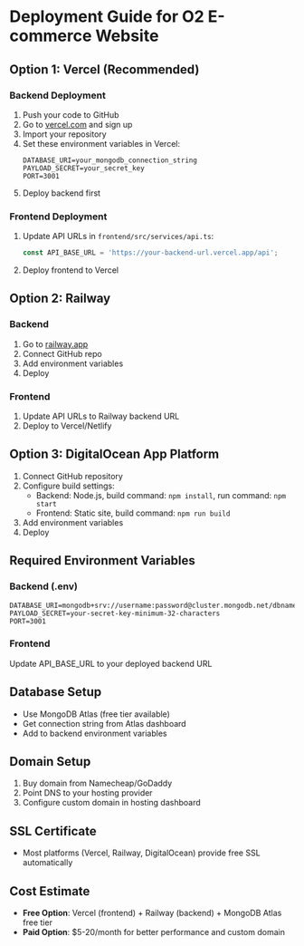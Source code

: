 # Deployment Guide for O2 E-commerce Website

## Option 1: Vercel (Recommended)

### Backend Deployment
1. Push your code to GitHub
2. Go to [vercel.com](https://vercel.com) and sign up
3. Import your repository
4. Set these environment variables in Vercel:
   ```
   DATABASE_URI=your_mongodb_connection_string
   PAYLOAD_SECRET=your_secret_key
   PORT=3001
   ```
5. Deploy backend first

### Frontend Deployment
1. Update API URLs in `frontend/src/services/api.ts`:
   ```typescript
   const API_BASE_URL = 'https://your-backend-url.vercel.app/api';
   ```
2. Deploy frontend to Vercel

## Option 2: Railway

### Backend
1. Go to [railway.app](https://railway.app)
2. Connect GitHub repo
3. Add environment variables
4. Deploy

### Frontend
1. Update API URLs to Railway backend URL
2. Deploy to Vercel/Netlify

## Option 3: DigitalOcean App Platform

1. Connect GitHub repository
2. Configure build settings:
   - Backend: Node.js, build command: `npm install`, run command: `npm start`
   - Frontend: Static site, build command: `npm run build`
3. Add environment variables
4. Deploy

## Required Environment Variables

### Backend (.env)
```
DATABASE_URI=mongodb+srv://username:password@cluster.mongodb.net/dbname
PAYLOAD_SECRET=your-secret-key-minimum-32-characters
PORT=3001
```

### Frontend
Update API_BASE_URL to your deployed backend URL

## Database Setup
- Use MongoDB Atlas (free tier available)
- Get connection string from Atlas dashboard
- Add to backend environment variables

## Domain Setup
1. Buy domain from Namecheap/GoDaddy
2. Point DNS to your hosting provider
3. Configure custom domain in hosting dashboard

## SSL Certificate
- Most platforms (Vercel, Railway, DigitalOcean) provide free SSL automatically

## Cost Estimate
- **Free Option**: Vercel (frontend) + Railway (backend) + MongoDB Atlas free tier
- **Paid Option**: $5-20/month for better performance and custom domain